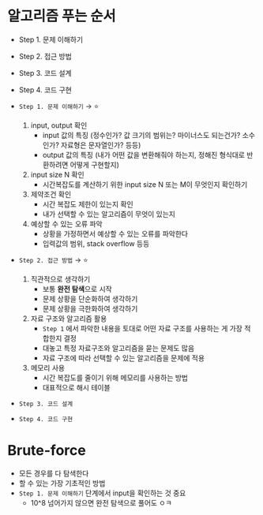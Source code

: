 
# 알고리즘 푸는 순서 
- Step 1. 문제 이해하기 
- Step 2. 접근 방법 
- Step 3. 코드 설계
- Step 4. 코드 구현


- `Step 1. 문제 이해하기`  → ⭐️
    1. input, output 확인 
        - input 값의 특징 (정수인가? 값 크기의 범위는? 마이너스도 되는건가? 소수인가? 자료형은 문자열인가? 등등)
        - output 값의 특징 (내가 어떤 값을 변환해줘야 하는지, 정해진 형식대로 반환하려면 어떻게 구현할지)
    2. input size N 확인 
        - 시간복잡도를 계산하기 위한 input size N 또는 M이 무엇인지 확인하기
    3. 제약조건 확인
        - 시간 복잡도 제한이 있는지 확인
        - 내가 선택할 수 있는 알고리즘이 무엇이 있는지
    4. 예상할 수 있는 오류 파악 
        - 상황을 가정하면서 예상할 수 있는 오류를 파악한다
        - 입력값의 범위, stack overflow 등등
- `Step 2. 접근 방법` → ⭐️
    1. 직관적으로 생각하기 
        - 보통 **완전 탐색**으로 시작
        - 문제 상황을 단순화하여 생각하기
        - 문제 상황을 극한화하여 생각하기
    2. 자료 구조와 알고리즘 활용 
        - `Step 1` 에서 파악한 내용을 토대로 어떤 자료 구조를 사용하는 게 가장 적합한지 결정
        - 대놓고 특정 자료구조와 알고리즘을 묻는 문제도 많음
        - 자료 구조에 따라 선택할 수 있는 알고리즘을 문제에 적용
    3. 메모리 사용 
        - 시간 복잡도를 줄이기 위해 메모리를 사용하는 방법
        - 대표적으로 해시 테이블
- `Step 3. 코드 설계`
- `Step 4. 코드 구현`



# Brute-force 
- 모든 경우를 다 탐색한다
- 할 수 있는 가장 기초적인 방법
- `Step 1. 문제 이해하기` 단계에서 input을 확인하는 것 중요
  - 10^8 넘어가지 않으면 완전 탐색으로 풀어도 ㅇㅋ
